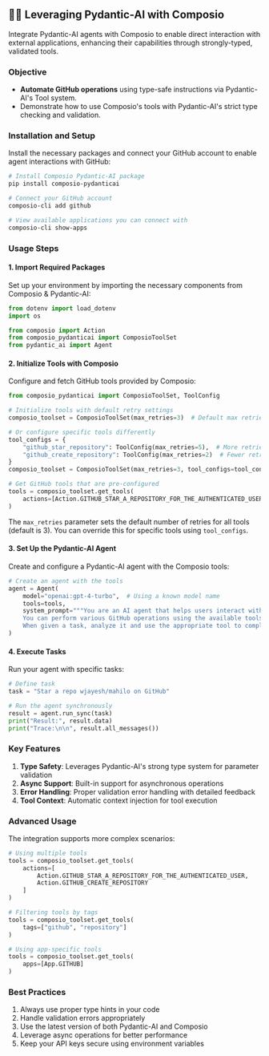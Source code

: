 ## 🚀🔗 Leveraging Pydantic-AI with Composio

Integrate Pydantic-AI agents with Composio to enable direct interaction with external applications, enhancing their capabilities through strongly-typed, validated tools.

### Objective

- **Automate GitHub operations** using type-safe instructions via Pydantic-AI's Tool system.
- Demonstrate how to use Composio's tools with Pydantic-AI's strict type checking and validation.

### Installation and Setup

Install the necessary packages and connect your GitHub account to enable agent interactions with GitHub:

```bash
# Install Composio Pydantic-AI package
pip install composio-pydanticai

# Connect your GitHub account
composio-cli add github

# View available applications you can connect with
composio-cli show-apps
```

### Usage Steps

#### 1. Import Required Packages

Set up your environment by importing the necessary components from Composio & Pydantic-AI:

```python
from dotenv import load_dotenv
import os

from composio import Action
from composio_pydanticai import ComposioToolSet
from pydantic_ai import Agent
```

#### 2. Initialize Tools with Composio

Configure and fetch GitHub tools provided by Composio:

```python
from composio_pydanticai import ComposioToolSet, ToolConfig

# Initialize tools with default retry settings
composio_toolset = ComposioToolSet(max_retries=3)  # Default max retries for all tools

# Or configure specific tools differently
tool_configs = {
    "github_star_repository": ToolConfig(max_retries=5),  # More retries for starring
    "github_create_repository": ToolConfig(max_retries=2)  # Fewer retries for creation
}
composio_toolset = ComposioToolSet(max_retries=3, tool_configs=tool_configs)

# Get GitHub tools that are pre-configured
tools = composio_toolset.get_tools(
    actions=[Action.GITHUB_STAR_A_REPOSITORY_FOR_THE_AUTHENTICATED_USER]
)
```

The `max_retries` parameter sets the default number of retries for all tools (default is 3). You can override this for specific tools using `tool_configs`.

#### 3. Set Up the Pydantic-AI Agent

Create and configure a Pydantic-AI agent with the Composio tools:

```python
# Create an agent with the tools
agent = Agent(
    model="openai:gpt-4-turbo",  # Using a known model name
    tools=tools,
    system_prompt="""You are an AI agent that helps users interact with GitHub.
    You can perform various GitHub operations using the available tools.
    When given a task, analyze it and use the appropriate tool to complete it.""",
)
```

#### 4. Execute Tasks

Run your agent with specific tasks:

```python
# Define task
task = "Star a repo wjayesh/mahilo on GitHub"

# Run the agent synchronously
result = agent.run_sync(task)
print("Result:", result.data)
print("Trace:\n\n", result.all_messages())
```

### Key Features

1. **Type Safety**: Leverages Pydantic-AI's strong type system for parameter validation
2. **Async Support**: Built-in support for asynchronous operations
3. **Error Handling**: Proper validation error handling with detailed feedback
4. **Tool Context**: Automatic context injection for tool execution

### Advanced Usage

The integration supports more complex scenarios:

```python
# Using multiple tools
tools = composio_toolset.get_tools(
    actions=[
        Action.GITHUB_STAR_A_REPOSITORY_FOR_THE_AUTHENTICATED_USER,
        Action.GITHUB_CREATE_REPOSITORY
    ]
)

# Filtering tools by tags
tools = composio_toolset.get_tools(
    tags=["github", "repository"]
)

# Using app-specific tools
tools = composio_toolset.get_tools(
    apps=[App.GITHUB]
)
```

### Best Practices

1. Always use proper type hints in your code
2. Handle validation errors appropriately
3. Use the latest version of both Pydantic-AI and Composio
4. Leverage async operations for better performance
5. Keep your API keys secure using environment variables
